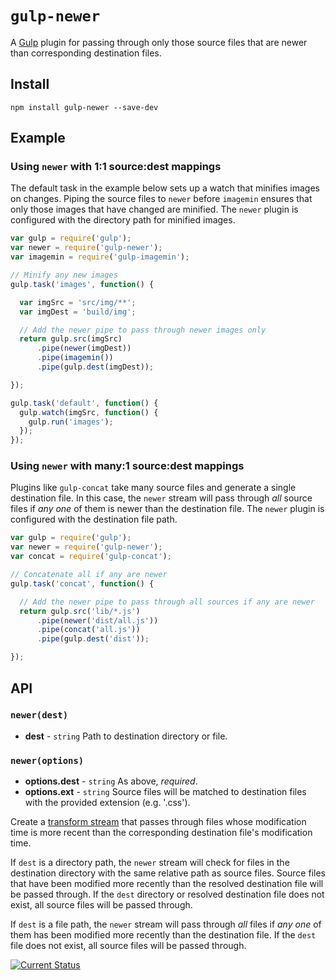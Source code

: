 # `gulp-newer`

A [Gulp](http://gulpjs.com/) plugin for passing through only those source files that are newer than corresponding destination files.

## Install

```
npm install gulp-newer --save-dev
```

## Example

### Using `newer` with 1:1 source:dest mappings

The default task in the example below sets up a watch that minifies images on changes.  Piping the source files to `newer` before `imagemin` ensures that only those images that have changed are minified.  The `newer` plugin is configured with the directory path for minified images.

```js
var gulp = require('gulp');
var newer = require('gulp-newer');
var imagemin = require('gulp-imagemin');

// Minify any new images
gulp.task('images', function() {

  var imgSrc = 'src/img/**';
  var imgDest = 'build/img';

  // Add the newer pipe to pass through newer images only
  return gulp.src(imgSrc)
      .pipe(newer(imgDest))
      .pipe(imagemin())
      .pipe(gulp.dest(imgDest));

});

gulp.task('default', function() {
  gulp.watch(imgSrc, function() {
    gulp.run('images');
  });
});
```

### Using `newer` with many:1 source:dest mappings

Plugins like `gulp-concat` take many source files and generate a single destination file.  In this case, the `newer` stream will pass through *all* source files if *any one* of them is newer than the destination file.  The `newer` plugin is configured with the destination file path.

```js
var gulp = require('gulp');
var newer = require('gulp-newer');
var concat = require('gulp-concat');

// Concatenate all if any are newer
gulp.task('concat', function() {

  // Add the newer pipe to pass through all sources if any are newer
  return gulp.src('lib/*.js')
      .pipe(newer('dist/all.js'))
      .pipe(concat('all.js'))
      .pipe(gulp.dest('dist'));

});
```


## API

### `newer(dest)`
* **dest** - `string` Path to destination directory or file.

### `newer(options)`

 * **options.dest** - `string` As above, *required*.
 * **options.ext** - `string` Source files will be matched to destination files with the provided extension (e.g. '.css').

Create a [transform stream](http://nodejs.org/api/stream.html#stream_class_stream_transform_1) that passes through files whose modification time is more recent than the corresponding destination file's modification time.

If `dest` is a directory path, the `newer` stream will check for files in the destination directory with the same relative path as source files.  Source files that have been modified more recently than the resolved destination file will be passed through.  If the `dest` directory or resolved destination file does not exist, all source files will be passed through.

If `dest` is a file path, the `newer` stream will pass through *all* files if *any one* of them has been modified more recently than the destination file.  If the `dest` file does not exist, all source files will be passed through.

[![Current Status](https://secure.travis-ci.org/tschaub/gulp-newer.png?branch=master)](https://travis-ci.org/tschaub/gulp-newer)
